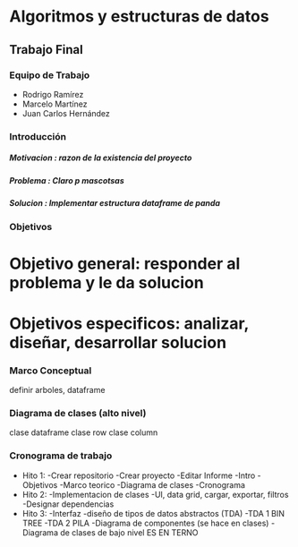 Algoritmos y estructuras de datos
=================================

Trabajo Final
-------------

### Equipo de Trabajo
* Rodrigo Ramírez
* Marcelo Martínez
* Juan Carlos Hernández

### Introducción
##### Motivacion : razon de la existencia del proyecto 
##### Problema : Claro p mascotsas
##### Solucion : Implementar estructura dataframe de panda

### Objetivos
# Objetivo general: responder al problema y le da solucion
# Objetivos especificos: analizar, diseñar, desarrollar solucion
### Marco Conceptual
definir arboles, dataframe
### Diagrama de clases (alto nivel)
clase dataframe clase row clase column

### Cronograma de trabajo
* Hito 1:
-Crear repositorio
-Crear proyecto
-Editar Informe
  -Intro
  -Objetivos
  -Marco teorico
  -Diagrama de clases
  -Cronograma
* Hito 2:
  -Implementacion de clases
  -UI, data grid, cargar, exportar, filtros
  -Designar dependencias
* Hito 3:
  -Interfaz
  -diseño de tipos de datos abstractos (TDA)
  -TDA 1 BIN TREE
  -TDA 2 PILA
  -Diagrama de componentes (se hace en clases)
  -Diagrama de clases de bajo nivel
 ES EN TERNO
  
